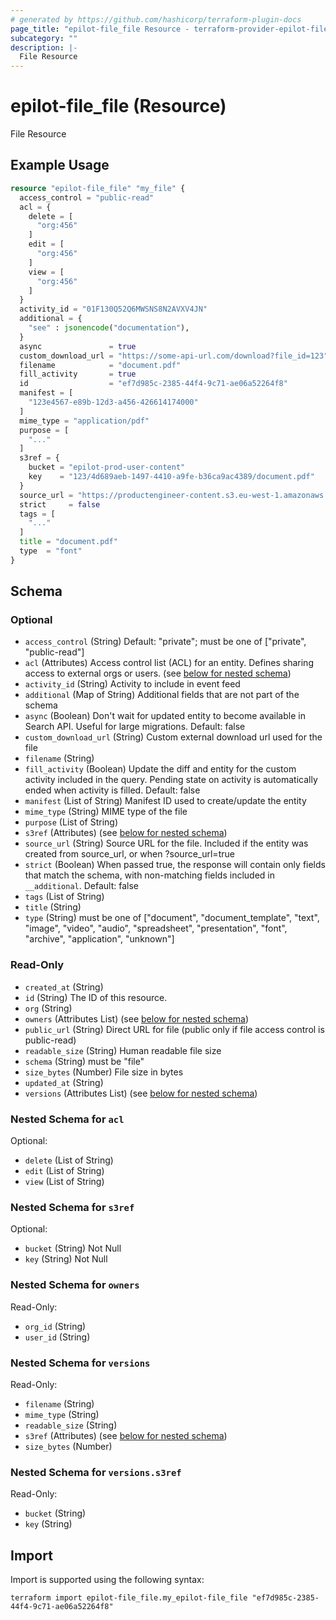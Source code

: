 ```yaml
---
# generated by https://github.com/hashicorp/terraform-plugin-docs
page_title: "epilot-file_file Resource - terraform-provider-epilot-file"
subcategory: ""
description: |-
  File Resource
---
```


# epilot-file_file (Resource)

File Resource

## Example Usage

```terraform
resource "epilot-file_file" "my_file" {
  access_control = "public-read"
  acl = {
    delete = [
      "org:456"
    ]
    edit = [
      "org:456"
    ]
    view = [
      "org:456"
    ]
  }
  activity_id = "01F130Q52Q6MWSNS8N2AVXV4JN"
  additional = {
    "see" : jsonencode("documentation"),
  }
  async               = true
  custom_download_url = "https://some-api-url.com/download?file_id=123"
  filename            = "document.pdf"
  fill_activity       = true
  id                  = "ef7d985c-2385-44f4-9c71-ae06a52264f8"
  manifest = [
    "123e4567-e89b-12d3-a456-426614174000"
  ]
  mime_type = "application/pdf"
  purpose = [
    "..."
  ]
  s3ref = {
    bucket = "epilot-prod-user-content"
    key    = "123/4d689aeb-1497-4410-a9fe-b36ca9ac4389/document.pdf"
  }
  source_url = "https://productengineer-content.s3.eu-west-1.amazonaws.com/product-engineer-checklist.pdf"
  strict     = false
  tags = [
    "..."
  ]
  title = "document.pdf"
  type  = "font"
}
```

<!-- schema generated by tfplugindocs -->
## Schema

### Optional

- `access_control` (String) Default: "private"; must be one of ["private", "public-read"]
- `acl` (Attributes) Access control list (ACL) for an entity. Defines sharing access to external orgs or users. (see [below for nested schema](#nestedatt--acl))
- `activity_id` (String) Activity to include in event feed
- `additional` (Map of String) Additional fields that are not part of the schema
- `async` (Boolean) Don't wait for updated entity to become available in Search API. Useful for large migrations. Default: false
- `custom_download_url` (String) Custom external download url used for the file
- `filename` (String)
- `fill_activity` (Boolean) Update the diff and entity for the custom activity included in the query.
Pending state on activity is automatically ended when activity is filled.
Default: false
- `manifest` (List of String) Manifest ID used to create/update the entity
- `mime_type` (String) MIME type of the file
- `purpose` (List of String)
- `s3ref` (Attributes) (see [below for nested schema](#nestedatt--s3ref))
- `source_url` (String) Source URL for the file. Included if the entity was created from source_url, or when ?source_url=true
- `strict` (Boolean) When passed true, the response will contain only fields that match the schema, with non-matching fields included in `__additional`. Default: false
- `tags` (List of String)
- `title` (String)
- `type` (String) must be one of ["document", "document_template", "text", "image", "video", "audio", "spreadsheet", "presentation", "font", "archive", "application", "unknown"]

### Read-Only

- `created_at` (String)
- `id` (String) The ID of this resource.
- `org` (String)
- `owners` (Attributes List) (see [below for nested schema](#nestedatt--owners))
- `public_url` (String) Direct URL for file (public only if file access control is public-read)
- `readable_size` (String) Human readable file size
- `schema` (String) must be "file"
- `size_bytes` (Number) File size in bytes
- `updated_at` (String)
- `versions` (Attributes List) (see [below for nested schema](#nestedatt--versions))

<a id="nestedatt--acl"></a>
### Nested Schema for `acl`

Optional:

- `delete` (List of String)
- `edit` (List of String)
- `view` (List of String)


<a id="nestedatt--s3ref"></a>
### Nested Schema for `s3ref`

Optional:

- `bucket` (String) Not Null
- `key` (String) Not Null


<a id="nestedatt--owners"></a>
### Nested Schema for `owners`

Read-Only:

- `org_id` (String)
- `user_id` (String)


<a id="nestedatt--versions"></a>
### Nested Schema for `versions`

Read-Only:

- `filename` (String)
- `mime_type` (String)
- `readable_size` (String)
- `s3ref` (Attributes) (see [below for nested schema](#nestedatt--versions--s3ref))
- `size_bytes` (Number)

<a id="nestedatt--versions--s3ref"></a>
### Nested Schema for `versions.s3ref`

Read-Only:

- `bucket` (String)
- `key` (String)

## Import

Import is supported using the following syntax:

```shell
terraform import epilot-file_file.my_epilot-file_file "ef7d985c-2385-44f4-9c71-ae06a52264f8"
```
